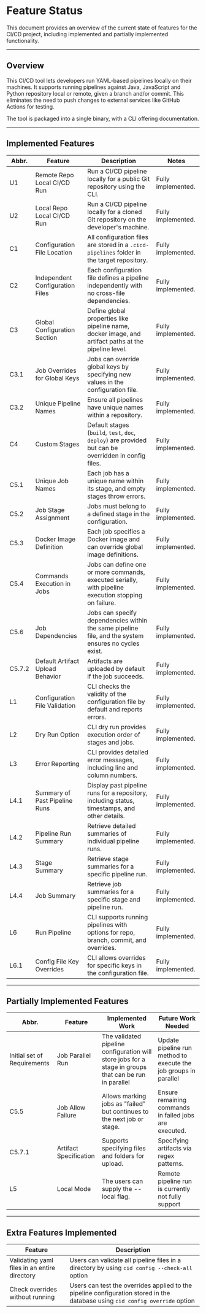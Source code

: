 # Feature Status

This document provides an overview of the current state of features for the CI/CD project, including implemented and partially implemented functionality.

---

## Overview

This CI/CD tool lets developers run YAML-based pipelines locally on their machines. It supports running pipelines against Java, JavaScript and Python repository local or remote, given a branch and/or commit. This eliminates the need to push changes to external services like GitHub Actions for testing.

The tool is packaged into a single binary, with a CLI offering documentation.

---

## Implemented Features

| Abbr.  | Feature                          | Description                                                                                           | Notes              |
| ------ | -------------------------------- | ----------------------------------------------------------------------------------------------------- | ------------------ |
| U1     | Remote Repo Local CI/CD Run      | Run a CI/CD pipeline locally for a public Git repository using the CLI.                               | Fully implemented. |
| U2     | Local Repo Local CI/CD Run       | Run a CI/CD pipeline locally for a cloned Git repository on the developer's machine.                  | Fully implemented. |
| C1     | Configuration File Location      | All configuration files are stored in a `.cicd-pipelines` folder in the target repository.            | Fully implemented. |
| C2     | Independent Configuration Files  | Each configuration file defines a pipeline independently with no cross-file dependencies.             | Fully implemented. |
| C3     | Global Configuration Section     | Define global properties like pipeline name, docker image, and artifact paths at the pipeline level.  | Fully implemented. |
| C3.1   | Job Overrides for Global Keys    | Jobs can override global keys by specifying new values in the configuration file.                     | Fully implemented. |
| C3.2   | Unique Pipeline Names            | Ensure all pipelines have unique names within a repository.                                           | Fully implemented. |
| C4     | Custom Stages                    | Default stages (`build`, `test`, `doc`, `deploy`) are provided but can be overridden in config files. | Fully implemented. |
| C5.1   | Unique Job Names                 | Each job has a unique name within its stage, and empty stages throw errors.                           | Fully implemented. |
| C5.2   | Job Stage Assignment             | Jobs must belong to a defined stage in the configuration.                                             | Fully implemented. |
| C5.3   | Docker Image Definition          | Each job specifies a Docker image and can override global image definitions.                          | Fully implemented. |
| C5.4   | Commands Execution in Jobs       | Jobs can define one or more commands, executed serially, with pipeline execution stopping on failure. | Fully implemented. |
| C5.6   | Job Dependencies                 | Jobs can specify dependencies within the same pipeline file, and the system ensures no cycles exist.  | Fully implemented. |
| C5.7.2 | Default Artifact Upload Behavior | Artifacts are uploaded by default if the job succeeds.                                                | Fully implemented. |
| L1     | Configuration File Validation    | CLI checks the validity of the configuration file by default and reports errors.                      | Fully implemented. |
| L2     | Dry Run Option                   | CLI dry run provides execution order of stages and jobs.                                              | Fully implemented. |
| L3     | Error Reporting                  | CLI provides detailed error messages, including line and column numbers.                              | Fully implemented. |
| L4.1   | Summary of Past Pipeline Runs    | Display past pipeline runs for a repository, including status, timestamps, and other details.         | Fully implemented. |
| L4.2   | Pipeline Run Summary             | Retrieve detailed summaries of individual pipeline runs.                                              | Fully implemented. |
| L4.3   | Stage Summary                    | Retrieve stage summaries for a specific pipeline run.                                                 | Fully implemented. |
| L4.4   | Job Summary                      | Retrieve job summaries for a specific stage and pipeline run.                                         | Fully implemented. |
| L6 | Run Pipeline | CLI supports running pipelines with options for repo, branch, commit, and overrides. | Fully implemented. |
| L6.1 | Config File Key Overrides | CLI allows overrides for specific keys in the configuration file. | Fully implemented. |

---

## Partially Implemented Features

| Abbr.                       | Feature                | Implemented Work                                                                                       | Future Work Needed                                               |
| --------------------------- | ---------------------- | ------------------------------------------------------------------------------------------------------ | ---------------------------------------------------------------- |
| Initial set of Requirements | Job Parallel Run       | The validated pipeline configuration will store jobs for a stage in groups that can be run in parallel | Update pipeline run method to execute the job groups in parallel |
| C5.5                        | Job Allow Failure      | Allows marking jobs as "failed" but continues to the next job or stage.                                | Ensure remaining commands in failed jobs are executed.           |
| C5.7.1                      | Artifact Specification | Supports specifying files and folders for upload.                                                      | Specifying artifacts via regex patterns.                         |
| L5                          | Local Mode             | The users can supply the --local flag.                                                                 | Remote pipeline run is currently not fully support               |

---

## Extra Features Implemented

| Feature                                      | Description                                                                                                                  |
| -------------------------------------------- | ---------------------------------------------------------------------------------------------------------------------------- |
| Validating yaml files in an entire directory | Users can validate all pipeline files in a directory by using `cid config --check-all` option                                |
| Check overrides without running              | Users can test the overrides applied to the pipeline configuration stored in the database using `cid config override` option |
